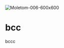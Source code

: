 ![Moletom-006-600x600](https://user-images.githubusercontent.com/130132804/230562524-83d83d9f-4405-4d11-833c-4c97eee1a717.jpeg)
# bcc
bccc
